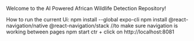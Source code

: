 Welcome to the AI Powered African Wildlife Detection Repository!

How to run the current Ui:
npm install --global expo-cli
npm install @react-navigation/native @react-navigation/stack   //to make sure navigation is working between pages
npm start
ctr + click on http://localhost:8081
